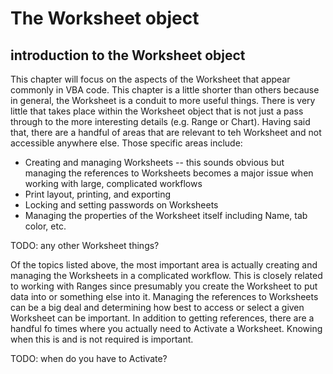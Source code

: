 # The Worksheet object

## introduction to the Worksheet object

This chapter will focus on the aspects of the Worksheet that appear commonly in VBA code.  This chapter is a little shorter than others because in general, the Worksheet is a conduit to more useful things.  There is very little that takes place within the Worksheet object that is not just a pass through to the more interesting details (e.g. Range or Chart). Having said that, there are a handful of areas that are relevant to teh Worksheet and not accessible anywhere else.  Those specific areas include:

* Creating and managing Worksheets -- this sounds obvious but managing the references to Worksheets becomes a major issue when working with large, complicated workflows
* Print layout, printing, and exporting
* Locking and setting passwords on Worksheets
* Managing the properties of the Worksheet itself including Name, tab color, etc.

TODO: any other Worksheet things?

Of the topics listed above, the most important area is actually creating and managing the Worksheets in a complicated workflow.  This is closely related to working with Ranges since presumably you create the Worksheet to put data into or something else into it.  Managing the references to Worksheets can be a big deal and determining how best to access or select a given Worksheet can be important.  In addition to getting references, there are a handful fo times where you actually need to Activate a Worksheet. Knowing when this is and is not required is important.

TODO: when do you have to Activate?
